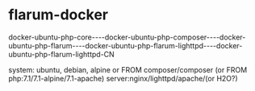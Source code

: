 # flarum-docker

docker-ubuntu-php-core----docker-ubuntu-php-composer----docker-ubuntu-php-flarum----docker-ubuntu-php-flarum-lighttpd----docker-ubuntu-php-flarum-lighttpd-CN

system: ubuntu, debian, alpine or FROM composer/composer (or FROM php:7.1/7.1-alpine/7.1-apache)
server:nginx/lighttpd/apache/(or H2O?)
